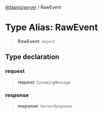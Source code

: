 [@faasjs/server](../README.md) / RawEvent

# Type Alias: RawEvent

> **RawEvent**: `object`

## Type declaration

### request

> **request**: `IncomingMessage`

### response

> **response**: `ServerResponse`
